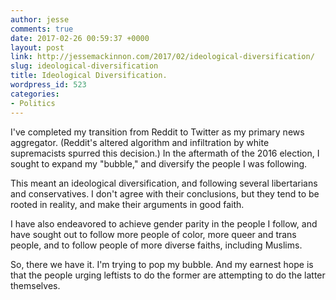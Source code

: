 ```yaml
---
author: jesse
comments: true
date: 2017-02-26 00:59:37 +0000
layout: post
link: http://jessemackinnon.com/2017/02/ideological-diversification/
slug: ideological-diversification
title: Ideological Diversification.
wordpress_id: 523
categories:
- Politics
---
```


I've completed my transition from Reddit to Twitter as my primary news aggregator. (Reddit's altered algorithm and infiltration by white supremacists spurred this decision.) In the aftermath of the 2016 election, I sought to expand my "bubble," and diversify the people I was following.

This meant an ideological diversification, and following several libertarians and conservatives. I don't agree with their conclusions, but they tend to be rooted in reality, and make their arguments in good faith.

I have also endeavored to achieve gender parity in the people I follow, and have sought out to follow more people of color, more queer and trans people, and to follow people of more diverse faiths, including Muslims.

So, there we have it. I'm trying to pop my bubble. And my earnest hope is that the people urging leftists to do the former are attempting to do the latter themselves.
